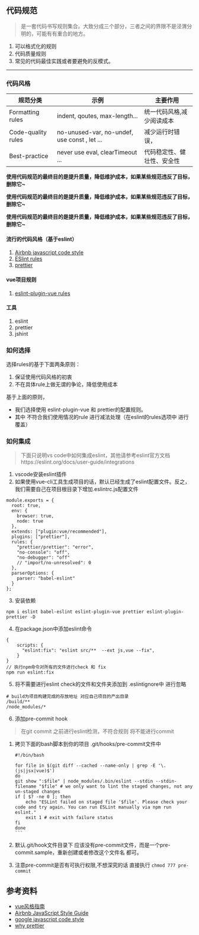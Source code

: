## 代码规范

> 是一套代码书写规则集合。大致分成三个部分，三者之间的界限不是泾渭分明的，可能有有重合的地方。
  1. 可以格式化的规则
  2. 代码质量规则
  3. 常见的代码最佳实践或者要避免的反模式。

-----
### 代码风格

|规范分类|示例|主要作用|
|-----|-----|-----|
|Formatting rules|indent, qoutes, max-length...	|统一代码风格,减少阅读成本|
|Code-quality rules|	no-unused-var, no-undef,  use const , let ...|	减少运行时错误，|
|Best-practice|	never use eval, clearTimeout ...	|代码稳定性、健壮性、安全性|

**使用代码规范的最终目的是提升质量，降低维护成本，如果某些规范违反了目标，删除它~**

**使用代码规范的最终目的是提升质量，降低维护成本，如果某些规范违反了目标，删除它~**

**使用代码规范的最终目的是提升质量，降低维护成本，如果某些规范违反了目标，删除它~**



#### 流行的代码风格（基于eslint）
1. [Airbnb javascript code style](https://github.com/yuche/javascript)
2. [ESlint rules](https://eslint.org/docs/rules/)
3. [prettier](https://prettier.io/docs/en/options.html)

#### vue项目规则
1. [eslint-plugin-vue rules](https://github.com/vuejs/eslint-plugin-vue#readme)

#### 工具
1. eslint
2. prettier
3. jshint

### 如何选择
选择rules的基于下面两条原则：
1. 保证使用代码风格的初衷
2. 不在具体rule上做无谓的争论，降低使用成本

基于上面的原则，
 * 我们选择使用 eslint-plugin-vue 和 prettier的配置规则。
 * 其中 不符合我们使用情况的rule 进行减法处理（在eslint的rules选项中 进行覆盖）

### 如何集成
> 下面只说明vs code中如何集成eslint，其他请参考eslint官方文档https://eslint.org/docs/user-guide/integrations

1. vscode安装eslint插件
2. 如果使用vue-cli工具生成项目的话，默认已经生成了eslint配置文件。反之，我们需要自己在项目根目录下增加.eslintrc.js配置文件

  ```
  module.exports = {
    root: true,
    env: {
      browser: true,
      node: true
    },
    extends: ["plugin:vue/recommended"],
    plugins: ["prettier"],
    rules: {
      "prettier/prettier": "error",
      "no-console": "off",
      "no-debugger": "off"
      // "import/no-unresolved": 0
    },
    parserOptions: {
      parser: "babel-eslint"
    }
  };
  ```

3. 安装依赖

  ```
  npm i eslint babel-eslint eslint-plugin-vue prettier eslint-plugin-prettier -D

  ```
4. 在package.json中添加eslint命令
  ````
  {
      scripts: {
        "eslint:fix": "eslint src/**  --ext js,vue --fix",
      }
  }
  // 执行npm命令对所有的文件进行check 和 fix
  npm run eslint:fix
  ````
5. 将不需要进行eslint check的文件和文件夹添加到 .eslintignore中 进行忽略
  ```
  # build为项目构建完成的存放地址 对应自己项目的产出目录
  /build/**
  /node_modules/*
  ```

6. 添加pre-commit hook

  > 在git commit 之前进行eslint检测，不符合规则 将不能进行commit

  1. 拷贝下面的bash脚本到你的项目 .git/hooks/pre-commit文件中

      ````
      #!/bin/bash

      for file in $(git diff --cached --name-only | grep -E '\.(js|jsx|vue)$')
      do
      git show ":$file" | node_modules/.bin/eslint --stdin --stdin-filename "$file" # we only want to lint the staged changes, not any un-staged changes
      if [ $? -ne 0 ]; then
          echo "ESLint failed on staged file '$file'. Please check your code and try again. You can run ESLint manually via npm run eslint."
          exit 1 # exit with failure status
      fi
      done
      ```

  2. 默认.git/hook文件目录下 应该没有pre-commit文件，而是一个pre-commit.sample，重新创建或者修改这个文件名 都可。

  3. 注意pre-commit是否有可执行权限,不想深究的话 直接执行
    ```
    chmod 777 pre-commit
    ```


## 参考资料
* [vue风格指南](https://cn.vuejs.org/v2/style-guide/)
* [Airbnb JavaScript Style Guide](https://github.com/yuche/javascript)
* [google javascript code style](https://google.github.io/styleguide/jsguide.html)
* [why prettier](https://prettier.io/docs/en/why-prettier.html)
